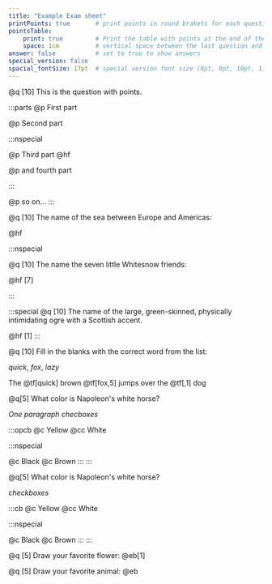 ```yaml
---
title: "Example Exam sheet"
printPoints: true       # print points in round brakets for each question
pointsTable:
    print: true         # Print the table with points at the end of the exam
    space: 1cm          # vertical space between the last question and the points table
answer: false           # set to true to show answers
special_version: false
spacial_fontSize: 17pt  # special version font size (8pt, 9pt, 10pt, 11pt, 12pt, 14pt, 17pt, and 20pt)
---
```


@q [10] This is the question with points.

:::parts
@p First part

@p Second part

:::nspecial

@p Third part @hf

@p and fourth part

:::

@p so on...
:::


@q [10] The name of the sea between Europe and Americas:

@hf

:::nspecial

@q [10] The name the seven little Whitesnow friends:

@hf [7]

:::

:::special
@q [10] The name of the large, green-skinned, physically intimidating ogre with a Scottish accent.

@hf [1]
:::

@q [10] Fill in the blanks with the correct word from the list:

*quick*, *fox*, *lazy*

The @tf[quick] brown @tf[fox,5] jumps over the @tf[,1] dog

@q[5] What color is Napoleon's white horse?

*One paragraph checboxes*

:::opcb
@c Yellow
@cc White

:::nspecial

@c Black
@c Brown
:::
:::

@q[5] What color is Napoleon's white horse?

*checkboxes*

:::cb
@c Yellow
@cc White

:::nspecial

@c Black
@c Brown
:::
:::

@q [5] Draw your favorite flower:
@eb[1]

@q [5] Draw your favorite animal:
@eb

